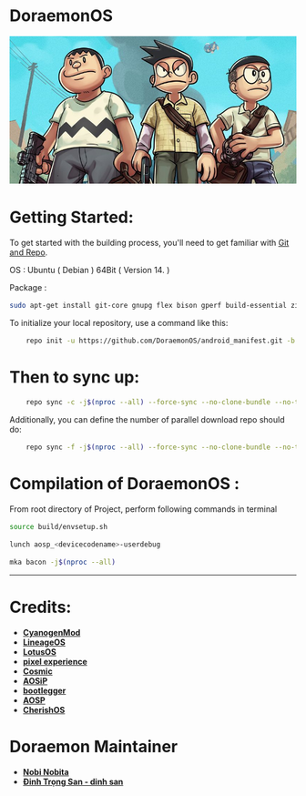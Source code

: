 # DoraemonOS #

<img src="https://raw.githubusercontent.com/DoraemonOS/android_manifest/Quiche/DoraemonOS.jpeg"> 

Getting Started:
===============
To get started with the building process, you'll need to get familiar with [Git and Repo](http://source.android.com/source/using-repo.html).

OS : Ubuntu ( Debian ) 64Bit ( Version 14. )

Package : 
```bash
sudo apt-get install git-core gnupg flex bison gperf build-essential zip curl zlib1g-dev gcc-multilib g++-multilib libc6-dev-i386 lib32ncurses5-dev x11proto-core-dev libx11-dev lib32z-dev libgl1-mesa-dev libxml2-utils xsltproc unzip
```


To initialize your local repository, use a command like this:

```bash
    repo init -u https://github.com/DoraemonOS/android_manifest.git -b Quiche
```

Then to sync up:
================

```bash
    repo sync -c -j$(nproc --all) --force-sync --no-clone-bundle --no-tags
```

Additionally, you can define the number of parallel download repo should do:

```bash
    repo sync -f -j$(nproc --all) --force-sync --no-clone-bundle --no-tags
```

Compilation of DoraemonOS :
====================

From root directory of Project, perform following commands in terminal


```bash
source build/envsetup.sh
```
```bash
lunch aosp_<devicecodename>-userdebug
```
```bash
mka bacon -j$(nproc --all)
```
-----------------------------------------------------------------------------

 Credits:
=======
 * [**CyanogenMod**](https://github.com/Cyanogenmod)
 * [**LineageOS**](https://github.com/LineageOS)
 * [**LotusOS**](https://github.com/Lotus-OS)
 * [**pixel experience**](https://github.com/pixelexperience)
 * [**Cosmic**](https://github.com/Cosmic-OS)
 * [**AOSiP**](https://github.com/aosip)
 * [**bootlegger**](https://github.com/BootleggersROM)
 * [**AOSP**](https://android.googlesource.com)
 * [**CherishOS**](https://github.com/CherishOS)
 
 # Doraemon Maintainer #
 * [**Nobi Nobita**](https://github.com/dopaemon)
 * [**Đinh Trọng San - dinh san**](https://github.com/dinhsan2000)



